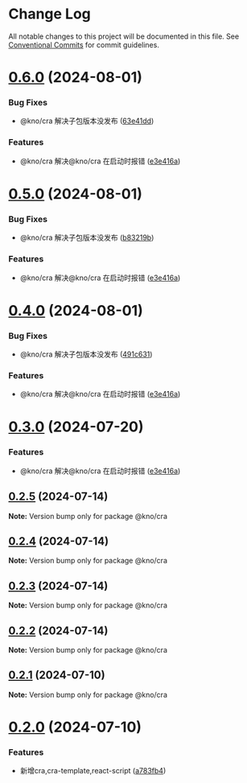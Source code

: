 # Change Log

All notable changes to this project will be documented in this file.
See [Conventional Commits](https://conventionalcommits.org) for commit guidelines.

# [0.6.0](https://github.com/zhangwc777/kno/compare/@kno/cra@0.2.3...@kno/cra@0.6.0) (2024-08-01)

### Bug Fixes

- @kno/cra 解决子包版本没发布 ([63e41dd](https://github.com/zhangwc777/kno/commit/63e41ddec5dee5798478414f2e3e940b8b481007))

### Features

- @kno/cra 解决@kno/cra 在启动时报错 ([e3e416a](https://github.com/zhangwc777/kno/commit/e3e416abb0788783514d9267f14538d6e5ee97dd))

# [0.5.0](https://github.com/zhangwc777/kno/compare/@kno/cra@0.2.3...@kno/cra@0.5.0) (2024-08-01)

### Bug Fixes

- @kno/cra 解决子包版本没发布 ([b83219b](https://github.com/zhangwc777/kno/commit/b83219ba35e922962aa22af1bb58920f5f1db101))

### Features

- @kno/cra 解决@kno/cra 在启动时报错 ([e3e416a](https://github.com/zhangwc777/kno/commit/e3e416abb0788783514d9267f14538d6e5ee97dd))

# [0.4.0](https://github.com/zhangwc777/kno/compare/@kno/cra@0.2.3...@kno/cra@0.4.0) (2024-08-01)

### Bug Fixes

- @kno/cra 解决子包版本没发布 ([491c631](https://github.com/zhangwc777/kno/commit/491c631da2d26ef191c030d6698324612c56cb08))

### Features

- @kno/cra 解决@kno/cra 在启动时报错 ([e3e416a](https://github.com/zhangwc777/kno/commit/e3e416abb0788783514d9267f14538d6e5ee97dd))

# [0.3.0](https://e.coding.net/g-fvlo6487/forward/forward/compare/@kno/cra@0.2.3...@kno/cra@0.3.0) (2024-07-20)

### Features

- @kno/cra 解决@kno/cra 在启动时报错 ([e3e416a](https://e.coding.net/g-fvlo6487/forward/forward/commits/e3e416abb0788783514d9267f14538d6e5ee97dd))

## [0.2.5](https://e.coding.net/g-fvlo6487/forward/forward/compare/@kno/cra@0.2.3...@kno/cra@0.2.5) (2024-07-14)

**Note:** Version bump only for package @kno/cra

## [0.2.4](https://e.coding.net/g-fvlo6487/forward/forward/compare/@kno/cra@0.2.3...@kno/cra@0.2.4) (2024-07-14)

**Note:** Version bump only for package @kno/cra

## [0.2.3](https://e.coding.net/g-fvlo6487/forward/forward/compare/@kno/cra@0.2.1...@kno/cra@0.2.3) (2024-07-14)

**Note:** Version bump only for package @kno/cra

## [0.2.2](https://e.coding.net/g-fvlo6487/forward/forward/compare/@kno/cra@0.2.1...@kno/cra@0.2.2) (2024-07-14)

**Note:** Version bump only for package @kno/cra

## [0.2.1](https://e.coding.net/g-fvlo6487/forward/forward/compare/@kno/cra@0.2.0...@kno/cra@0.2.1) (2024-07-10)

**Note:** Version bump only for package @kno/cra

# [0.2.0](https://e.coding.net/g-fvlo6487/forward/forward/compare/@kno/cra@0.1.3...@kno/cra@0.2.0) (2024-07-10)

### Features

- 新增cra,cra-template,react-script ([a783fb4](https://e.coding.net/g-fvlo6487/forward/forward/commits/a783fb4d7df6b26be46effbee0af891d07d891cf))
